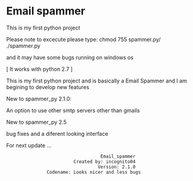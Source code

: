 # Email spammer
This is my first python project

Please note to excecute please type:
chmod 755 spammer.py/
./spammer.py

and it may have some bugs running on windows os

[ It works with python 2.7 ]
 
This is my first python project and is basically a Email Spammer 
and I am begining to develop new features

New to spammer_py 2.1.0:

An option to use other smtp servers other than gmails

New to spammer_py 2.5

bug fixes and a diferent looking interface

For next update ...

                                       Email_spammer		   
                             Created by: incognito04               
                                      Version: 2.1.0           
                   Codename: Looks nicer and less bugs    
